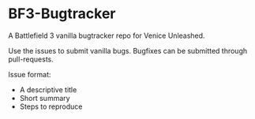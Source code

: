 # BF3-Bugtracker
A Battlefield 3 vanilla bugtracker repo for Venice Unleashed. 

Use the issues to submit vanilla bugs.
Bugfixes can be submitted through pull-requests.

Issue format:
- A descriptive title
- Short summary
- Steps to reproduce
